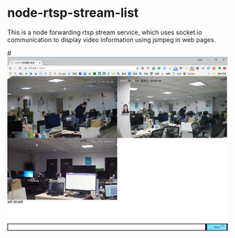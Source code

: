# node-rtsp-stream-list

This is a node forwarding rtsp stream service, which uses socket.io communication to display video information using jsmpeg in web pages.

#![image](https://raw.githubusercontent.com/land007/node-rtsp-stream-list/master/img/20190301194930.png)

